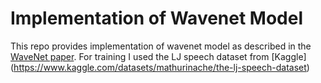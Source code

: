 # Implementation of Wavenet Model

This repo provides implementation of wavenet model as described in the [WaveNet paper](https://arxiv.org/abs/1609.03499). 
For training I used the LJ speech dataset from [Kaggle] (https://www.kaggle.com/datasets/mathurinache/the-lj-speech-dataset)
